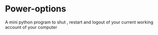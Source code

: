 # Power-options
A mini python program to shut , restart and logout of your current working account of your computer
